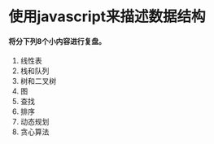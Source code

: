 # 使用javascript来描述数据结构

#### 将分下列8个小内容进行复盘。

1. 线性表  
2. 栈和队列
3. 树和二叉树
4. 图
5. 查找
6. 排序
7. 动态规划
8. 贪心算法



